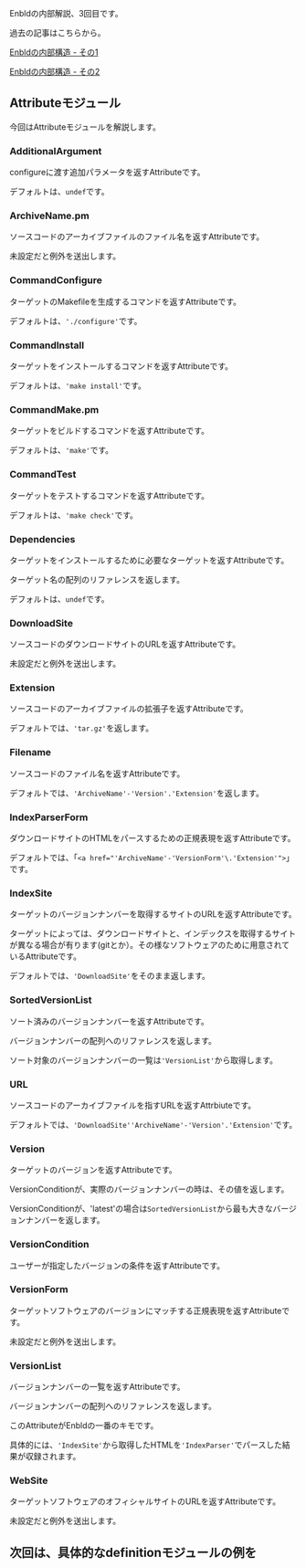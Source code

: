 Enbldの内部解説、3回目です。

過去の記事はこちらから。

[Enbldの内部構造 - その1](../archives/inner_enbld_1.html)

[Enbldの内部構造 - その2](../archives/inner_enbld_2.html)

## Attributeモジュール

今回はAttributeモジュールを解説します。

### AdditionalArgument

configureに渡す追加パラメータを返すAttributeです。

デフォルトは、`undef`です。
### ArchiveName.pm

ソースコードのアーカイブファイルのファイル名を返すAttributeです。

未設定だと例外を送出します。
### CommandConfigure

ターゲットのMakefileを生成するコマンドを返すAttributeです。

デフォルトは、`'./configure'`です。
### CommandInstall

ターゲットをインストールするコマンドを返すAttributeです。

デフォルトは、`'make install'`です。
### CommandMake.pm

ターゲットをビルドするコマンドを返すAttributeです。

デフォルトは、`'make'`です。
### CommandTest

ターゲットをテストするコマンドを返すAttributeです。

デフォルトは、`'make check'`です。
### Dependencies

ターゲットをインストールするために必要なターゲットを返すAttributeです。

ターゲット名の配列のリファレンスを返します。

デフォルトは、`undef`です。
### DownloadSite

ソースコードのダウンロードサイトのURLを返すAttributeです。

未設定だと例外を送出します。
### Extension

ソースコードのアーカイブファイルの拡張子を返すAttributeです。

デフォルトでは、`'tar.gz'`を返します。
### Filename

ソースコードのファイル名を返すAttributeです。

デフォルトでは、`'ArchiveName'-'Version'.'Extension'`を返します。
### IndexParserForm

ダウンロードサイトのHTMLをパースするための正規表現を返すAttributeです。

デフォルトでは、「`<a href="'ArchiveName'-'VersionForm'\.'Extension'">`」です。
### IndexSiteターゲットのバージョンナンバーを取得するサイトのURLを返すAttributeです。

ターゲットによっては、ダウンロードサイトと、インデックスを取得するサイトが異なる場合が有ります(gitとか）。その様なソフトウェアのために用意されているAttributeです。

デフォルトでは、`'DownloadSite'`をそのまま返します。### SortedVersionListソート済みのバージョンナンバーを返すAttributeです。バージョンナンバーの配列へのリファレンスを返します。ソート対象のバージョンナンバーの一覧は`'VersionList'`から取得します。### URLソースコードのアーカイブファイルを指すURLを返すAttrbiuteです。

デフォルトでは、`'DownloadSite''ArchiveName'-'Version'.'Extension'`です。
### Versionターゲットのバージョンを返すAttributeです。

VersionConditionが、実際のバージョンナンバーの時は、その値を返します。

VersionConditionが、'latest'の場合は`SortedVersionList`から最も大きなバージョンナンバーを返します。### VersionConditionユーザーが指定したバージョンの条件を返すAttributeです。### VersionFormターゲットソフトウェアのバージョンにマッチする正規表現を返すAttributeです。未設定だと例外を送出します。
### VersionListバージョンナンバーの一覧を返すAttributeです。

バージョンナンバーの配列へのリファレンスを返します。

このAttributeがEnbldの一番のキモです。

具体的には、`'IndexSite'`から取得したHTMLを`'IndexParser'`でパースした結果が収録されます。
### WebSite

ターゲットソフトウェアのオフィシャルサイトのURLを返すAttributeです。

未設定だと例外を送出します。


## 次回は、具体的なdefinitionモジュールの例を